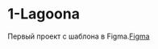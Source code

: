 # 1-Lagoona

Первый проект с шаблона в Figma.<a href="https://www.figma.com/file/oro6BShRqjEOS6Gx7UDGvW/Lagoona?type=design&node-id=0-1&mode=design&t=ZoAZwTwLBAA7dkAb-0" target="_blank">Figma</a>
